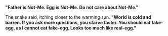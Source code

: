 **"Father is Not-Me. Egg is Not-Me. Do not care about Not-Me."**

The snake said, itching closer to the warming sun. **"World is cold and barren. If you ask more questions, you starve faster. You should eat fake-egg, as I cannot eat fake-egg. Looks too much like real-egg."**